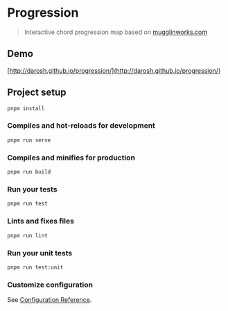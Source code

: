 # Progression

> Interactive chord progression map based on [mugglinworks.com](http://mugglinworks.com/chordmaps/)

## Demo

[http://darosh.github.io/progression/](http://darosh.github.io/progression/)

## Project setup
```
pnpm install
```

### Compiles and hot-reloads for development
```
pnpm run serve
```

### Compiles and minifies for production
```
pnpm run build
```

### Run your tests
```
pnpm run test
```

### Lints and fixes files
```
pnpm run lint
```

### Run your unit tests
```
pnpm run test:unit
```

### Customize configuration
See [Configuration Reference](https://cli.vuejs.org/config/).
